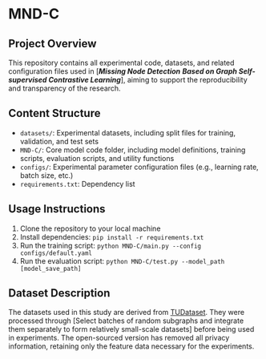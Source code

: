 # MND-C

## Project Overview
This repository contains all experimental code, datasets, and related configuration files used in [***Missing Node Detection** **Based on Graph Self-supervised Contrastive Learning***], aiming to support the reproducibility and transparency of the research.

## Content Structure
- `datasets/`: Experimental datasets, including split files for training, validation, and test sets
- `MND-C/`: Core model code folder, including model definitions, training scripts, evaluation scripts, and utility functions
- `configs/`: Experimental parameter configuration files (e.g., learning rate, batch size, etc.)
- `requirements.txt`: Dependency list

## Usage Instructions
1. Clone the repository to your local machine
2. Install dependencies: `pip install -r requirements.txt`
3. Run the training script: `python MND-C/main.py --config configs/default.yaml`
4. Run the evaluation script: `python MND-C/test.py --model_path [model_save_path]`

## Dataset Description
The datasets used in this study are derived from [TUDataset](https://chrsmrrs.github.io/datasets/docs/datasets/?utm_source=chatgpt.com). They were processed through [Select batches of random subgraphs and integrate them separately to form relatively small-scale datasets] before being used in experiments. The open-sourced version has removed all privacy information, retaining only the feature data necessary for the experiments.


